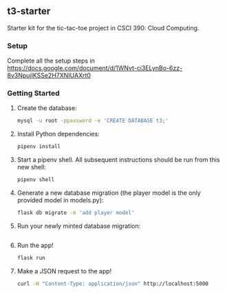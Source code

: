## t3-starter

Starter kit for the tic-tac-toe project in CSCI 390: Cloud Computing.

### Setup

Complete all the setup steps in https://docs.google.com/document/d/1WNvt-ci3ELynBo-6zz-8v3NpujIKSSe2H7XNIUAXrt0

### Getting Started

1. Create the database:
    ```bash
    mysql -u root -ppassword -e 'CREATE DATABASE t3;'
    ```
1. Install Python dependencies:
    ```bash
    pipenv install
    ```
1. Start a pipenv shell. All subsequent instructions should be run from this new shell:
    ```bash
    pipenv shell
    ```
1. Generate a new database migration (the player model is the only provided model in models.py):
    ```bash
    flask db migrate -m 'add player model'
    ```
1. Run your newly minted database migration:
    ```bash

    ```
1. Run the app!
    ```bash
    flask run
    ```
1. Make a JSON request to the app!
    ```bash
    curl -H "Content-Type: application/json" http://localhost:5000
    ```
